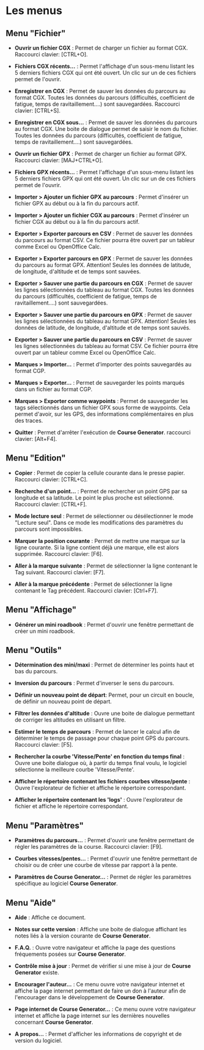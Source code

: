 # Les menus

## Menu "Fichier"

* **Ouvrir un fichier CGX** : Permet de charger un fichier au format CGX. Raccourci clavier: [CTRL+O].

* **Fichiers CGX récents...** : Permet l'affichage d'un sous-menu listant les 5 derniers fichiers CGX qui ont été ouvert. Un clic sur un de ces fichiers permet de l'ouvrir.

* **Enregistrer en CGX** : Permet de sauver les données du parcours au format CGX.
Toutes les données du parcours (difficultés, coefficient de fatigue, temps de ravitaillement....) sont sauvegardées. Raccourci clavier: [CTRL+S].

* **Enregistrer en CGX sous...** : Permet de sauver les données du parcours au format CGX. Une boite de dialogue permet de saisir le nom du fichier.
Toutes les données du parcours (difficultés, coefficient de fatigue, temps de ravitaillement....) sont sauvegardées.

* **Ouvrir un fichier GPX** : Permet de charger un fichier au format GPX. Raccourci clavier: [MAJ+CTRL+O].

* **Fichiers GPX récents...** : Permet l'affichage d'un sous-menu listant les 5 derniers fichiers GPX qui ont été ouvert. Un clic sur un de ces fichiers permet de l'ouvrir.

* **Importer > Ajouter un fichier GPX au parcours** : Permet d'insérer un fichier GPX au début ou à la fin du parcours actif.

* **Importer > Ajouter un fichier CGX au parcours** : Permet d'insérer un fichier CGX au début ou à la fin du parcours actif.

* **Exporter > Exporter parcours en CSV** : Permet de sauver les données du parcours au format CSV.
Ce fichier pourra être ouvert par un tableur comme Excel ou OpenOffice Calc.

* **Exporter > Exporter parcours en GPX** : Permet de sauver les données du parcours au format GPX.
Attention! Seules les données de latitude, de longitude, d'altitude et de temps sont sauvées.

* **Exporter > Sauver une partie du parcours en CGX** : Permet de sauver les lignes sélectionnées du tableau au format CGX.
Toutes les données du parcours (difficultés, coefficient de fatigue, temps de ravitaillement....) sont sauvegardées.

* **Exporter > Sauver une partie du parcours en GPX** : Permet de sauver les lignes sélectionnées du tableau au format GPX.
Attention! Seules les données de latitude, de longitude, d'altitude et de temps sont sauvés.

* **Exporter > Sauver une partie du parcours en CSV** : Permet de sauver les lignes sélectionnées du tableau au format CSV.
Ce fichier pourra être ouvert par un tableur comme Excel ou OpenOffice Calc.

* **Marques > Importer...** : Permet d'importer des points sauvegardés au format CGP.

* **Marques > Exporter...** : Permet de sauvegarder les points marqués dans un fichier au format CGP.

* **Marques > Exporter comme waypoints** : Permet de sauvegarder les tags sélectionnés dans un fichier GPX sous forme de waypoints. Cela permet d'avoir, sur les GPS, des informations complémentaires en plus des traces.

* **Quitter** : Permet d'arrêter l'exécution de **Course Generator**. raccourci clavier: [Alt+F4].

## Menu "Edition"

* **Copier** : Permet de copier la cellule courante dans le presse papier. Raccourci clavier: [CTRL+C].

* **Recherche d'un point...** : Permet de rechercher un point GPS par sa longitude et sa latitude. Le point le plus proche est sélectionné. Raccourci clavier: [CTRL+F].

* **Mode lecture seul** :  Permet de sélectionner ou désélectionner le mode  "Lecture seul". Dans ce mode les modifications des paramètres du parcours sont impossibles. 

* **Marquer la position courante** : Permet de mettre une marque sur la ligne courante. Si la ligne contient déjà une marque, elle est alors supprimée. Raccourci clavier: [F6].

* **Aller à la marque suivante** : Permet de sélectionner la ligne contenant le Tag suivant. Raccourci clavier: [F7].

* **Aller à la marque précédente** : Permet de sélectionner la ligne contenant le Tag précédent. Raccourci clavier: [Ctrl+F7].

## Menu "Affichage"

* **Générer un mini roadbook** : Permet d'ouvrir une fenêtre permettant de créer un mini roadbook.

## Menu "Outils"

* **Détermination des mini/maxi** : Permet de déterminer les points haut et bas du parcours.

* **Inversion du parcours** : Permet d'inverser le sens du parcours.

* **Définir un nouveau point de départ**: Permet, pour un circuit en boucle, de définir un nouveau point de départ.

* **Filtrer les données d'altitude** : Ouvre une boite de dialogue permettant de corriger les altitudes en utilisant un filtre.

* **Estimer le temps de parcours** : Permet de lancer le calcul afin de déterminer le temps de passage pour chaque point GPS du parcours. Raccourci clavier: [F5].

* **Rechercher  la courbe 'Vitesse/Pente' en fonction du temps final** : Ouvre une boite dialogue où, à partir du temps final voulu, le logiciel sélectionne la meilleure courbe 'Vitesse/Pente'.

* **Afficher le répertoire contenant les fichiers courbes vitesse/pente** : Ouvre l'explorateur de fichier et affiche le répertoire correspondant.

* **Afficher le répertoire contenant les 'logs'** : Ouvre l'explorateur de fichier et affiche le répertoire correspondant.

## Menu "Paramètres"

* **Paramètres du parcours...** : Permet d'ouvrir une fenêtre permettant de régler les paramètres de la course. Raccourci clavier: [F9].

* **Courbes vitesses/pentes...** : Permet d'ouvrir une fenêtre permettant de choisir ou de créer une courbe de vitesse par rapport à la pente.

* **Paramètres de Course Generator...** : Permet de régler les paramètres spécifique au logiciel **Course Generator**.

## Menu "Aide"

* **Aide** : Affiche ce document.

* **Notes sur cette version** : Affiche une boite de dialogue affichant les notes liés à la version courante de **Course Generator**. 

* **F.A.Q.** : Ouvre votre navigateur et affiche la page des questions fréquements posées sur **Course Generator**. 

* **Contrôle mise à jour** : Permet de vérifier si une mise à jour de **Course Generator** existe.

* **Encourager l'auteur...** : Ce menu ouvre votre navigateur internet et affiche la page internet permettant de faire un don à l'auteur afin de l'encourager dans le développement de **Course Generator**.

* **Page internet de Course Generator...** : Ce menu ouvre votre navigateur internet et affiche la page internet sur les dernières nouvelles concernant **Course Generator**.

* **A propos...** : Permet d'afficher les informations de copyright et de version du logiciel.
